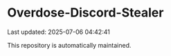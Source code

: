 # Overdose-Discord-Stealer

Last updated: 2025-07-06 04:42:41

This repository is automatically maintained.
